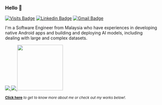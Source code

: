 ### Hello 👋 
[![Visits Badge](https://badges.pufler.dev/visits/limkhashing/limkhashing)](https://badges.pufler.dev)
[![Linkedin Badge](https://img.shields.io/badge/-limkhashing-blue?style=flat-square&logo=Linkedin&logoColor=white&link=https://www.linkedin.com/in/lim-kha-shing/)](https://www.linkedin.com/in/lim-kha-shing/)
[![Gmail Badge](https://img.shields.io/badge/-kslim5703@gmail.com-c14438?style=flat-square&logo=Gmail&logoColor=white&link=mailto:kslim5703@gmail.com)](mailto:kslim5703@gmail.com)

I'm a Software Engineer from Malaysia who have experiences in developing native Android apps and building and deploying AI models, including dealing with large and complex datasets. 

<a href="https://github.com/limkhashing/">
  <img src="https://github-readme-stats.vercel.app/api?username=limkhashing&show_icons=true" />
  <img src="https://github-readme-stats.vercel.app/api/top-langs/?username=limkhashing&layout=compact" />
  <img src="https://rapidapi.com/blog/wp-content/uploads/2017/01/octocat.gif" height="150">
</a>

<sup>**[Click here](https://github.com/limkhashing/limkhashing/blob/master/ABOUT.md)** *to get to know more about me or check out my works below!.</sup>*
